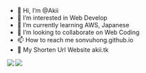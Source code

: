 - 👋 Hi, I’m @Akii
- 👀 I’m interested in Web Develop
- 🌱 I’m currently learning AWS, Japanese
- 💞️ I’m looking to collaborate on Web Coding
- 📫 How to reach me sonvuhong.github.io
- 🎃 My Shorten Url Website akii.tk

<!---
Parkboyoung11/Parkboyoung11 is a ✨ special ✨ repository because its `README.md` (this file) appears on your GitHub profile.
You can click the Preview link to take a look at your changes.
--->

<a href="https://github.com/Parkboyoung11">
  <img align="left" src="https://github-readme-stats.vercel.app/api?username=Parkboyoung11&count_private=true&show_icons=true" />
</a>
<a href="https://github.com/Parkboyoung11">
  <img align="left" src="https://github-readme-stats.vercel.app/api/top-langs/?username=Parkboyoung11&count_private=true" />
</a>
